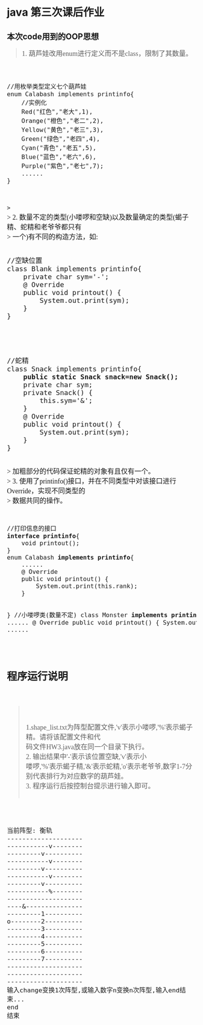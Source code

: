 # java 第三次课后作业

## 本次code用到的OOP思想
> <font size=4 face='微软雅黑'>1. 葫芦娃改用enum进行定义而不是class，限制了其数量。  
<code>
<pre>
<font size=4 >
//用枚举类型定义七个葫芦娃
enum Calabash implements printinfo{
	//实例化
	Red("红色","老大",1),
	Orange("橙色","老二",2),
	Yellow("黄色","老三",3),
	Green("绿色","老四",4),
	Cyan("青色","老五",5),
	Blue("蓝色","老六",6),
	Purple("紫色","老七",7);
	......
}
</pre>
<code>
> <font size=4 face='微软雅黑'>
> 2. 数量不定的类型(小喽啰和空缺)以及数量确定的类型(蝎子精、蛇精和老爷爷都只有  
> 一个)有不同的构造方法，如:  
<pre><code class='java' ><font size=4 >
//空缺位置  
class Blank implements printinfo{  
	private char sym='-';  
	@ Override  
	public void printout() {  
		System.out.print(sym);  
	}  
}  
</code>
</pre>
<pre><code class='java'><font size=4 >
//蛇精
class Snack implements printinfo{
	<b>public static Snack snack=new Snack();</b>
	private char sym;
	private Snack() {
		this.sym='&';
	}
	@ Override
	public void printout() {
		System.out.print(sym);
	}
}
</code></pre>
> 加粗部分的代码保证蛇精的对象有且仅有一个。  
> 3. 使用了printinfo()接口，并在不同类型中对该接口进行Override，实现不同类型的  
> 数据共同的操作。  
<code>
<pre>
<font size=4 >
//打印信息的接口
<b>interface printinfo</b>{
	void printout();
}
enum Calabash <b>implements printinfo</b>{
	......
	@ Override
	public void printout() {
		System.out.print(this.rank);
	}
	
}
//小喽啰类(数量不定)
class Monster <b>implements printinfo</b>{
	......
	@ Override
	public void printout() {
		System.out.print(sym);
	}
}
......
</pre></code>
## 程序运行说明
> <font size=4 face='微软雅黑'>
> 1.shape_list.txt为阵型配置文件,'v'表示小喽啰,'%'表示蝎子精。请将该配置文件和代  
> 码文件HW3.java放在同一个目录下执行。
> 2. 输出结果中'-'表示该位置空缺,'v'表示小  
> 喽啰,'%'表示蝎子精,'&'表示蛇精,'o'表示老爷爷,数字1-7分别代表排行为对应数字的葫芦娃。  
> 3. 程序运行后按控制台提示进行输入即可。
<code>
<pre>
当前阵型: 衡轨
--------------------
-----------v--------
---------v----------
-----------v--------
---------v----------
-----------v--------
---------v----------
-----------%--------
--------------------
----&---------------
---------1----------
o--------2----------
---------3----------
---------4----------
---------5----------
---------6----------
---------7----------
--------------------
--------------------
--------------------
输入change变换1次阵型,或输入数字n变换n次阵型,输入end结束...
end
结束
</code>
</pre>
